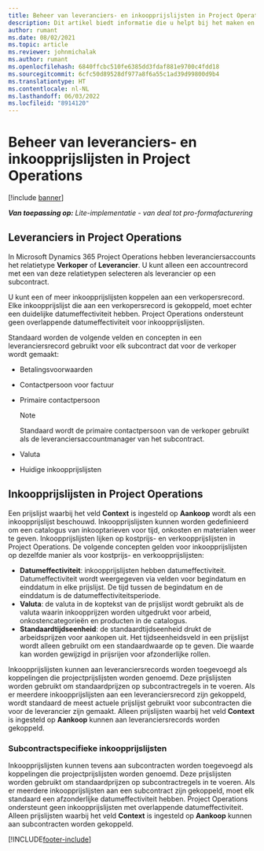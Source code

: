 ```yaml
---
title: Beheer van leveranciers- en inkoopprijslijsten in Project Operations
description: Dit artikel biedt informatie die u helpt bij het maken en onderhouden van leveranciersgegevens en inkoopprijslijsten voor onderaanneming.
author: rumant
ms.date: 08/02/2021
ms.topic: article
ms.reviewer: johnmichalak
ms.author: rumant
ms.openlocfilehash: 6840ffcbc510fe6385dd3fdaf881e9700c4fdd18
ms.sourcegitcommit: 6cfc50d89528df977a8f6a55c1ad39d99800d9b4
ms.translationtype: HT
ms.contentlocale: nl-NL
ms.lasthandoff: 06/03/2022
ms.locfileid: "8914120"
---
```

# <a name="vendor-and-purchase-price-list-management-in-project-operations"></a>Beheer van leveranciers- en inkoopprijslijsten in Project Operations

[!include [banner](../../includes/dataverse-preview.md)]

_**Van toepassing op:** Lite-implementatie - van deal tot pro-formafacturering_

## <a name="vendors-in-project-operations"></a>Leveranciers in Project Operations

In Microsoft Dynamics 365 Project Operations hebben leveranciersaccounts het relatietype **Verkoper** of **Leverancier**. U kunt alleen een accountrecord met een van deze relatietypen selecteren als leverancier op een subcontract.

U kunt een of meer inkoopprijslijsten koppelen aan een verkopersrecord. Elke inkoopprijslijst die aan een verkopersrecord is gekoppeld, moet echter een duidelijke datumeffectiviteit hebben. Project Operations ondersteunt geen overlappende datumeffectiviteit voor inkoopprijslijsten.

Standaard worden de volgende velden en concepten in een leveranciersrecord gebruikt voor elk subcontract dat voor de verkoper wordt gemaakt:

- Betalingsvoorwaarden
- Contactpersoon voor factuur
- Primaire contactpersoon

    > [!NOTE]
    > Standaard wordt de primaire contactpersoon van de verkoper gebruikt als de leveranciersaccountmanager van het subcontract.

- Valuta
- Huidige inkoopprijslijsten

## <a name="purchase-price-lists-in-project-operations"></a>Inkoopprijslijsten in Project Operations

Een prijslijst waarbij het veld **Context** is ingesteld op **Aankoop** wordt als een inkoopprijslijst beschouwd. Inkoopprijslijsten kunnen worden gedefinieerd om een catalogus van inkooptarieven voor tijd, onkosten en materialen weer te geven. Inkoopprijslijsten lijken op kostprijs- en verkoopprijslijsten in Project Operations. De volgende concepten gelden voor inkoopprijslijsten op dezelfde manier als voor kostprijs- en verkoopprijslijsten:

- **Datumeffectiviteit**: inkoopprijslijsten hebben datumeffectiviteit. Datumeffectiviteit wordt weergegeven via velden voor begindatum en einddatum in elke prijslijst. De tijd tussen de begindatum en de einddatum is de datumeffectiviteitsperiode.
- **Valuta**: de valuta in de koptekst van de prijslijst wordt gebruikt als de valuta waarin inkoopprijzen worden uitgedrukt voor arbeid, onkostencategorieën en producten in de catalogus.
- **Standaardtijdseenheid**: de standaardtijdseenheid drukt de arbeidsprijzen voor aankopen uit. Het tijdseenheidsveld in een prijslijst wordt alleen gebruikt om een standaardwaarde op te geven. Die waarde kan worden gewijzigd in prijsrijen voor afzonderlijke rollen.

Inkoopprijslijsten kunnen aan leveranciersrecords worden toegevoegd als koppelingen die projectprijslijsten worden genoemd. Deze prijslijsten worden gebruikt om standaardprijzen op subcontractregels in te voeren. Als er meerdere inkoopprijslijsten aan een leveranciersrecord zijn gekoppeld, wordt standaard de meest actuele prijslijst gebruikt voor subcontracten die voor de leverancier zijn gemaakt. Alleen prijslijsten waarbij het veld **Context** is ingesteld op **Aankoop** kunnen aan leveranciersrecords worden gekoppeld.

### <a name="subcontract-specific-purchase-price-lists"></a>Subcontractspecifieke inkoopprijslijsten

Inkoopprijslijsten kunnen tevens aan subcontracten worden toegevoegd als koppelingen die projectprijslijsten worden genoemd. Deze prijslijsten worden gebruikt om standaardprijzen op subcontractregels in te voeren. Als er meerdere inkoopprijslijsten aan een subcontract zijn gekoppeld, moet elk standaard een afzonderlijke datumeffectiviteit hebben. Project Operations ondersteunt geen inkoopprijslijsten met overlappende datumeffectiviteit. Alleen prijslijsten waarbij het veld **Context** is ingesteld op **Aankoop** kunnen aan subcontracten worden gekoppeld.

[!INCLUDE[footer-include](../../includes/footer-banner.md)]
